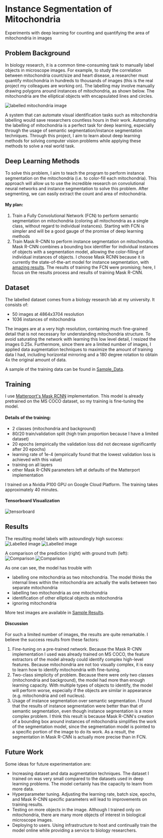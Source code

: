 # Instance Segmentation of Mitochondria

Experiments with deep learning for counting and quantifying the area of mitochondria in images

## Problem Background
In biology research, it is a common time-consuming task to manually label objects in microscope images. For example, to study the correlation between mitochondria count/size and heart disease, a researcher must quantify mitochondria in hundreds to thousands of images (this is the real project my colleagues are working on). The labelling may involve manually drawing polygons around instances of mitochondria, as shown below. The mitochondria are the elliptical objects with encapsulated lines and circles.

![labelled mitochondria image](https://github.com/Megasonic988/Mitochondria-Instance-Segmentation/blob/master/Sample_Data/ImageJ/Image_1.png)

A system that can automate visual identification tasks such as mitochondria labelling would save researchers countless hours in their work. Automating the labelling of mitochondria is a perfect task for deep learning, especially through the usage of semantic segmentation/instance segmentation techniques. Through this project, I aim to learn about deep learning methods for solving computer vision problems while applying these methods to solve a real world task.

## Deep Learning Methods
To solve this problem, I aim to teach the program to perform instance segmentation on the mitochondria (i.e. to color-fill each mitochondria). This approach will allow us to use the incredible research on convolutional neural networks and instance segmentation to solve this problem. After segmenting, we can easily extract the count and area of mitochondria.

#### My plan:
1. Train a Fully Convolutional Network (FCN) to perform semantic segmentation on mitochondria (coloring all mitochondria as a single class, without regard to individual instances). Starting with FCN is simpler and will be a good gauge of the promise of deep learning methods
2. Train Mask R-CNN to perform instance segmentation on mitochondria. Mask R-CNN combines a bounding box identifier for individual instances of objects with a segmentation model, allowing the color-filling of individual instances of objects. I choose Mask RCNN because it is currently the state-of-the-art model for instance segmentation, with [amazing results](https://www.youtube.com/watch?v=OOT3UIXZztE).
The results of training the FCN were promising; here, I focus on the results process and results of training Mask R-CNN.

## Dataset
The labelled dataset comes from a biology research lab at my university. It consists of:
* 50 images at 4864x3704 resolution
* 1036 instances of mitochondria

The images are at a very high resolution, containing much fine-grained detail that is not necessary for understanding mitochondria structure. To avoid saturating the network with learning this low level detail, I resized the images 0.25x. Furthermore, since there are a limited number of images, I applied data augmentation techniques to maximize the amount of training data I had, including horizontal mirroring and a 180 degree rotation to obtain 4x the original amount of data.

A sample of the training data can be found in [Sample_Data](https://github.com/Megasonic988/Mitochondria-Instance-Segmentation/tree/master/Sample_Data).

## Training
I use [Matterport's Mask RCNN](https://github.com/matterport/Mask_RCNN) implementation. This model is already pretrained on the MS COCO dataset, so my training is fine-tuning the model.

#### Details of the training:
* 2 classes (mitochondria and background)
* 80/20 train/validation split (high train proportion because I have a limited dataset)
* 20 epochs (empirically the validation loss did not decrease significantly after 20 epochs)
* learning rate of 1e-4 (empirically found that the lowest validation loss is achieved with this value)
* training on all layers
* other Mask R-CNN parameters left at defaults of the Matterport implementation

I trained on a Nvidia P100 GPU on Google Cloud Platform. The training takes approximately 40 minutes.

#### Tensorboard Visualization
![tensorboard](https://github.com/Megasonic988/Mitochondria-Instance-Segmentation/blob/master/Sample_Results/tensorboard.png)

## Results
The resulting model labels with astoundingly high success:
![Labelled image](https://github.com/Megasonic988/Mitochondria-Instance-Segmentation/blob/master/Sample_Results/Image_1_Output.png)
![Labelled image](https://github.com/Megasonic988/Mitochondria-Instance-Segmentation/blob/master/Sample_Results/Image_2_Output.png)

A comparison of the prediction (right) with ground truth (left):
![Comparison](https://github.com/Megasonic988/Mitochondria-Instance-Segmentation/blob/master/Sample_Results/Image_1_Comparison.png)
![Comparison](https://github.com/Megasonic988/Mitochondria-Instance-Segmentation/blob/master/Sample_Results/Image_2_Comparison.png)

As one can see, the model has trouble with
* labelling one mitochondria as two mitochondria. The model thinks the internal lines within the mitochondria are actually the walls between two separate mitochondria
* labelling two mitochondria as one mitochondria
* identification of other elliptical objects as mitochondria
* ignoring mitochondria

More test images are available in [Sample Results](https://github.com/Megasonic988/Mitochondria-Instance-Segmentation/tree/master/Sample_Results).

#### Discussion
For such a limited number of images, the results are quite remarkable. I believe the success results from these factors:
1. Fine-tuning on a pre-trained network. Because the Mask R-CNN implementation I used was already trained on MS COCO, the feature extractors of the model already could identify complex high-level features. Because mitochondria are not too visually complex, it is easy to learn how to identify mitochondria with fine-tuning.
2. Two-class simplicity of problem. Because there were only two classes (mitochondria and background), the model had more than enough learning capacity. With multiple types of objects to identify, the model will perform worse, especially if the objects are similar in appearance (e.g. mitochondria and cell nucleus).
2. Usage of instance segmentation over semantic segmentation. I found that the results of instance segmentation were better than that of semantic segmentation, even though instance segmentation is a more complex problem. I think this result is because Mask R-CNN's creation of a bounding box around instances of mitochondria simplifies the work of the segmentation model, since the segmentation model is pointed to a specific portion of the image to do its work. As a result, the segmentation in Mask R-CNN is actually more precise than in FCN.

## Future Work
Some ideas for future experimentation are:
* Increasing dataset and data augmentation techniques. The dataset I trained on was very small compared to the datasets used in deep learning problems. The model certainly has the capacity to learn from more data.
* Hyperparameter tuning. Adjusting the learning rate, batch size, epochs, and Mask R-CNN specific parameters will lead to improvements on training results.
* Testing on more objects in the image. Although I trained only on mitochondria, there are many more objects of interest in biological microscope images.
* Deploying to users. Using infrastructure to host and continually train the model online while providing a service to biology researchers.
